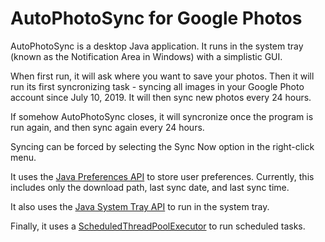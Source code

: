 # AutoPhotoSync for Google Photos

AutoPhotoSync is a desktop Java application. It runs in the system tray (known as the Notification Area in Windows) with a simplistic GUI.

When first run, it will ask where you want to save your photos. Then it will run its first syncronizing task - syncing all images in your Google Photo account since July 10, 2019. It will then sync new photos every 24 hours.

If somehow AutoPhotoSync closes, it will syncronize once the program is run again, and then sync again every 24 hours.

Syncing can be forced by selecting the Sync Now option in the right-click menu.

It uses the [Java Preferences API](https://docs.oracle.com/javase/8/docs/technotes/guides/preferences/index.html) to store user preferences. Currently, this includes only the download path, last sync date, and last sync time.

It also uses the [Java System Tray API](https://docs.oracle.com/javase/tutorial/uiswing/misc/systemtray.html) to run in the system tray.

Finally, it uses a [ScheduledThreadPoolExecutor](https://docs.oracle.com/javase/8/docs/api/java/util/concurrent/ScheduledThreadPoolExecutor.html) to run scheduled tasks.
